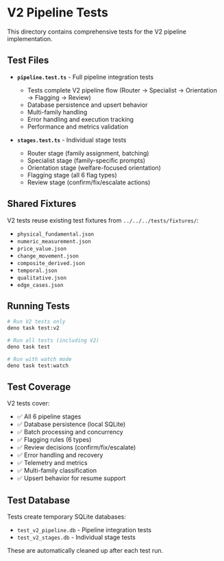 # V2 Pipeline Tests

This directory contains comprehensive tests for the V2 pipeline implementation.

## Test Files

- **`pipeline.test.ts`** - Full pipeline integration tests
  - Tests complete V2 pipeline flow (Router → Specialist → Orientation →
    Flagging → Review)
  - Database persistence and upsert behavior
  - Multi-family handling
  - Error handling and execution tracking
  - Performance and metrics validation

- **`stages.test.ts`** - Individual stage tests
  - Router stage (family assignment, batching)
  - Specialist stage (family-specific prompts)
  - Orientation stage (welfare-focused orientation)
  - Flagging stage (all 6 flag types)
  - Review stage (confirm/fix/escalate actions)

## Shared Fixtures

V2 tests reuse existing test fixtures from `../../../tests/fixtures/`:

- `physical_fundamental.json`
- `numeric_measurement.json`
- `price_value.json`
- `change_movement.json`
- `composite_derived.json`
- `temporal.json`
- `qualitative.json`
- `edge_cases.json`

## Running Tests

```bash
# Run V2 tests only
deno task test:v2

# Run all tests (including V2)
deno task test

# Run with watch mode
deno task test:watch
```

## Test Coverage

V2 tests cover:

- ✅ All 6 pipeline stages
- ✅ Database persistence (local SQLite)
- ✅ Batch processing and concurrency
- ✅ Flagging rules (6 types)
- ✅ Review decisions (confirm/fix/escalate)
- ✅ Error handling and recovery
- ✅ Telemetry and metrics
- ✅ Multi-family classification
- ✅ Upsert behavior for resume support

## Test Database

Tests create temporary SQLite databases:

- `test_v2_pipeline.db` - Pipeline integration tests
- `test_v2_stages.db` - Individual stage tests

These are automatically cleaned up after each test run.
